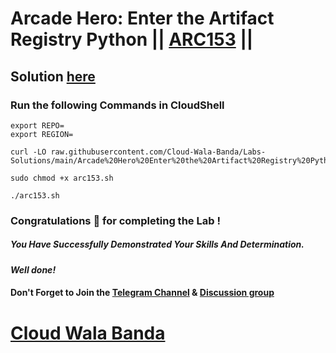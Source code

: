 # Arcade Hero: Enter the Artifact Registry Python || [ARC153](https://www.cloudskillsboost.google/focuses/89733?parent=catalog) ||

## Solution [here](https://youtu.be/vUIpXWIAQhE)

### Run the following Commands in CloudShell

```
export REPO=
export REGION=
```
```
curl -LO raw.githubusercontent.com/Cloud-Wala-Banda/Labs-Solutions/main/Arcade%20Hero%20Enter%20the%20Artifact%20Registry%20Python/arc153.sh

sudo chmod +x arc153.sh

./arc153.sh
```

### Congratulations 🎉 for completing the Lab !

##### *You Have Successfully Demonstrated Your Skills And Determination.*

#### *Well done!*

#### Don't Forget to Join the [Telegram Channel](https://t.me/cloudwalabanda) & [Discussion group](https://t.me/cloudwalabandachats)

# [Cloud Wala Banda](https://www.youtube.com/@cloudwalabanda)
